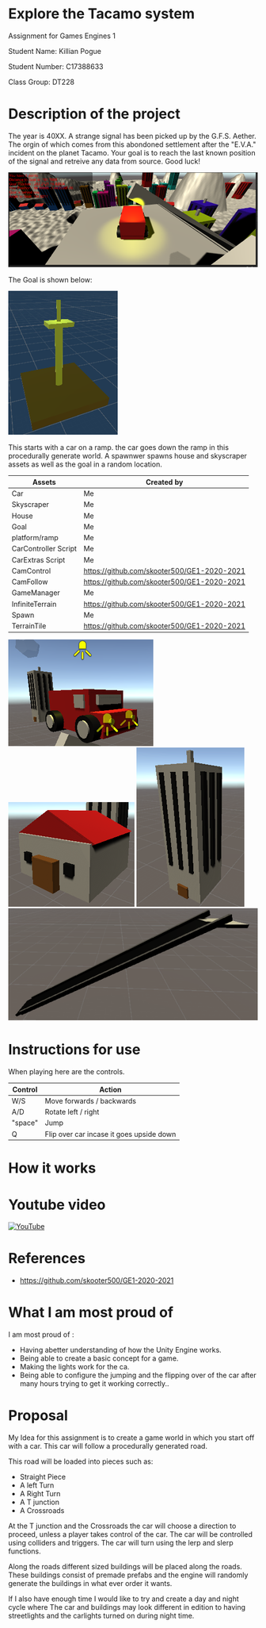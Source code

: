 # Explore the Tacamo system
Assignment for Games Engines 1 

Student Name: Killian Pogue

Student Number: C17388633

Class Group: DT228

# Description of the project

The year is 40XX. A strange signal has been picked up by the G.F.S. Aether. The orgin of which
comes from this abondoned settlement after the "E.V.A." incident on the planet Tacamo.
Your goal is to reach the last known position of the signal and retreive any data from source.
Good luck!

![Goal](https://github.com/C17388633/GamesEngines1_Assignment/blob/main/GamesEnginesAssignment/images/MainImage.PNG) 



The Goal is shown below:

![Goal](https://github.com/C17388633/GamesEngines1_Assignment/blob/main/GamesEnginesAssignment/images/Gaol.PNG) 


This starts with a car on a ramp. the car goes down the ramp in this procedurally generate world.
A spawnwer spawns  house and skyscraper assets as well as the goal in a random location.



|Assets |Created by |
|-----------|-----------|
| Car | Me|
| Skyscraper|Me |
| House|Me |
| Goal|Me |
| platform/ramp|Me |
| CarController Script|Me |
| CarExtras Script|Me |
| CamControl|https://github.com/skooter500/GE1-2020-2021 |
| CamFollow|https://github.com/skooter500/GE1-2020-2021 |
| GameManager|Me |
| InfiniteTerrain|https://github.com/skooter500/GE1-2020-2021 |
| Spawn|Me |
| TerrainTile|https://github.com/skooter500/GE1-2020-2021 |

![Car](https://github.com/C17388633/GamesEngines1_Assignment/blob/main/GamesEnginesAssignment/images/Car.PNG) 
![House](https://github.com/C17388633/GamesEngines1_Assignment/blob/main/GamesEnginesAssignment/images/House.PNG) 
![Skyscraper](https://github.com/C17388633/GamesEngines1_Assignment/blob/main/GamesEnginesAssignment/images/Skyscraper.PNG) 
![Ramp](https://github.com/C17388633/GamesEngines1_Assignment/blob/main/GamesEnginesAssignment/images/Ramp.PNG) 



# Instructions for use
When playing here are the controls.

|Control |Action |
|-----------|-----------|
|W/S | Move forwards / backwards |
|A/D| Rotate left / right |
|"space"| Jump |
|Q| Flip over car incase it goes upside down |

# How it works


# Youtube video
[![YouTube](http://img.youtube.com/vi/AZE4htRDQn0/0.jpg)](https://youtu.be/AZE4htRDQn0)

# References
* https://github.com/skooter500/GE1-2020-2021

# What I am most proud of
I am most proud of :

* Having abetter understanding of how the Unity Engine works.
* Being able to create a basic concept for a game.
* Making the lights work for the ca.
* Being able to configure the jumping and the flipping over of the car after many hours trying to get it working correctly..

# Proposal
My Idea for this assignment is to create a game world in which you start off with a car.
This car will follow a procedurally generated road. 

This road will be loaded into pieces such as:
* Straight Piece
* A left Turn
* A Right Turn
* A T junction 
* A Crossroads

At the T junction and the Crossroads the car will choose a direction to proceed,
unless a player takes control of the car. The car will be controlled using colliders 
and triggers. The car will turn using the lerp and slerp functions. 


Along the roads different sized buildings
will be placed  along the roads. These buildings consist of premade prefabs and the 
engine will randomly generate the buildings in what ever order it wants.


If I also have enough time I would like to try and create a day and night cycle where
The car and buildings may look different in edition to having streetlights and the 
carlights turned on during night time.



